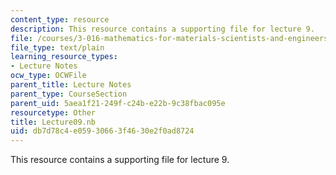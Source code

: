 ```yaml
---
content_type: resource
description: This resource contains a supporting file for lecture 9.
file: /courses/3-016-mathematics-for-materials-scientists-and-engineers-fall-2005/db7d78c4e05930663f4630e2f0ad8724_Lecture09.nb
file_type: text/plain
learning_resource_types:
- Lecture Notes
ocw_type: OCWFile
parent_title: Lecture Notes
parent_type: CourseSection
parent_uid: 5aea1f21-249f-c24b-e22b-9c38fbac095e
resourcetype: Other
title: Lecture09.nb
uid: db7d78c4-e059-3066-3f46-30e2f0ad8724
---
```

This resource contains a supporting file for lecture 9.